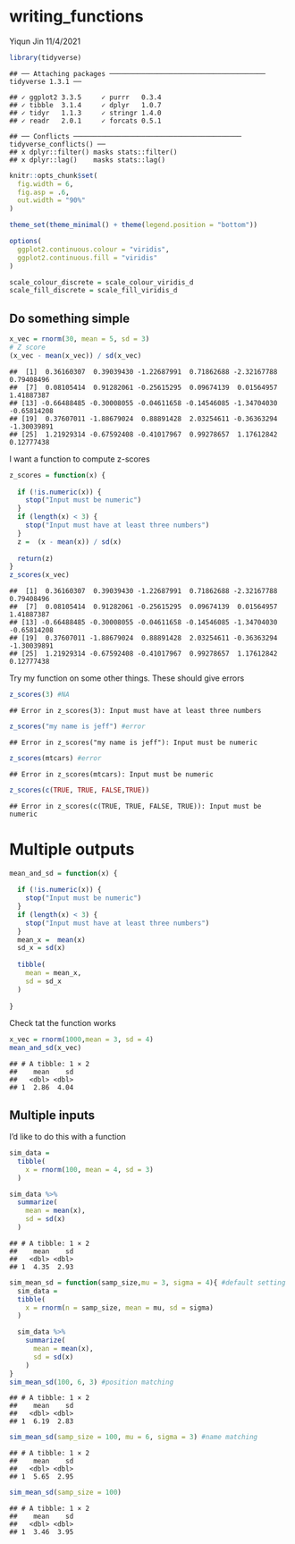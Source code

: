 writing\_functions
================
Yiqun Jin
11/4/2021

``` r
library(tidyverse)
```

    ## ── Attaching packages ─────────────────────────────────────── tidyverse 1.3.1 ──

    ## ✓ ggplot2 3.3.5     ✓ purrr   0.3.4
    ## ✓ tibble  3.1.4     ✓ dplyr   1.0.7
    ## ✓ tidyr   1.1.3     ✓ stringr 1.4.0
    ## ✓ readr   2.0.1     ✓ forcats 0.5.1

    ## ── Conflicts ────────────────────────────────────────── tidyverse_conflicts() ──
    ## x dplyr::filter() masks stats::filter()
    ## x dplyr::lag()    masks stats::lag()

``` r
knitr::opts_chunk$set(
  fig.width = 6,
  fig.asp = .6,
  out.width = "90%"
)

theme_set(theme_minimal() + theme(legend.position = "bottom"))

options(
  ggplot2.continuous.colour = "viridis",
  ggplot2.continuous.fill = "viridis"
)

scale_colour_discrete = scale_colour_viridis_d
scale_fill_discrete = scale_fill_viridis_d
```

## Do something simple

``` r
x_vec = rnorm(30, mean = 5, sd = 3)
# Z score
(x_vec - mean(x_vec)) / sd(x_vec)
```

    ##  [1]  0.36160307  0.39039430 -1.22687991  0.71862688 -2.32167788  0.79408496
    ##  [7]  0.08105414  0.91282061 -0.25615295  0.09674139  0.01564957  1.41887387
    ## [13] -0.66488485 -0.30008055 -0.04611658 -0.14546085 -1.34704030 -0.65814208
    ## [19]  0.37607011 -1.88679024  0.88891428  2.03254611 -0.36363294 -1.30039891
    ## [25]  1.21929314 -0.67592408 -0.41017967  0.99278657  1.17612842  0.12777438

I want a function to compute z-scores

``` r
z_scores = function(x) {
  
  if (!is.numeric(x)) {
    stop("Input must be numeric")
  }
  if (length(x) < 3) {
    stop("Input must have at least three numbers")
  }
  z =  (x - mean(x)) / sd(x)
  
  return(z)
}
z_scores(x_vec)
```

    ##  [1]  0.36160307  0.39039430 -1.22687991  0.71862688 -2.32167788  0.79408496
    ##  [7]  0.08105414  0.91282061 -0.25615295  0.09674139  0.01564957  1.41887387
    ## [13] -0.66488485 -0.30008055 -0.04611658 -0.14546085 -1.34704030 -0.65814208
    ## [19]  0.37607011 -1.88679024  0.88891428  2.03254611 -0.36363294 -1.30039891
    ## [25]  1.21929314 -0.67592408 -0.41017967  0.99278657  1.17612842  0.12777438

Try my function on some other things. These should give errors

``` r
z_scores(3) #NA
```

    ## Error in z_scores(3): Input must have at least three numbers

``` r
z_scores("my name is jeff") #error
```

    ## Error in z_scores("my name is jeff"): Input must be numeric

``` r
z_scores(mtcars) #error
```

    ## Error in z_scores(mtcars): Input must be numeric

``` r
z_scores(c(TRUE, TRUE, FALSE,TRUE))
```

    ## Error in z_scores(c(TRUE, TRUE, FALSE, TRUE)): Input must be numeric

# Multiple outputs

``` r
mean_and_sd = function(x) {
  
  if (!is.numeric(x)) {
    stop("Input must be numeric")
  }
  if (length(x) < 3) {
    stop("Input must have at least three numbers")
  }
  mean_x =  mean(x)
  sd_x = sd(x)
  
  tibble(
    mean = mean_x,
    sd = sd_x
  )
  
}
```

Check tat the function works

``` r
x_vec = rnorm(1000,mean = 3, sd = 4)
mean_and_sd(x_vec)
```

    ## # A tibble: 1 × 2
    ##    mean    sd
    ##   <dbl> <dbl>
    ## 1  2.86  4.04

## Multiple inputs

I’d like to do this with a function

``` r
sim_data = 
  tibble(
    x = rnorm(100, mean = 4, sd = 3)
  )

sim_data %>% 
  summarize(
    mean = mean(x),
    sd = sd(x)
  )
```

    ## # A tibble: 1 × 2
    ##    mean    sd
    ##   <dbl> <dbl>
    ## 1  4.35  2.93

``` r
sim_mean_sd = function(samp_size,mu = 3, sigma = 4){ #default setting
  sim_data = 
  tibble(
    x = rnorm(n = samp_size, mean = mu, sd = sigma)
  )

  sim_data %>% 
    summarize(
      mean = mean(x),
      sd = sd(x)
    )
}
sim_mean_sd(100, 6, 3) #position matching
```

    ## # A tibble: 1 × 2
    ##    mean    sd
    ##   <dbl> <dbl>
    ## 1  6.19  2.83

``` r
sim_mean_sd(samp_size = 100, mu = 6, sigma = 3) #name matching
```

    ## # A tibble: 1 × 2
    ##    mean    sd
    ##   <dbl> <dbl>
    ## 1  5.65  2.95

``` r
sim_mean_sd(samp_size = 100)
```

    ## # A tibble: 1 × 2
    ##    mean    sd
    ##   <dbl> <dbl>
    ## 1  3.46  3.95
